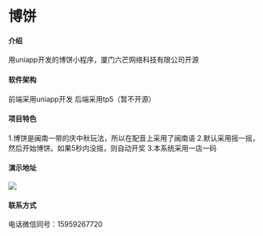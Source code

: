 # 博饼

#### 介绍
用uniapp开发的博饼小程序，厦门六芒网络科技有限公司开源

#### 软件架构
前端采用uniapp开发
后端采用tp5（暂不开源）

#### 项目特色

1.博饼是闽南一带的庆中秋玩法，所以在配音上采用了闽南语
2.默认采用摇一摇，然后开始博饼。如果5秒内没摇，则自动开奖
3.本系统采用一店一码


#### 演示地址

![](http://image.rowin.xin/uploads//wxacode/10/20190819/10awzjxixX_wxacode.jpg)




#### 联系方式

电话微信同号：15959267720
